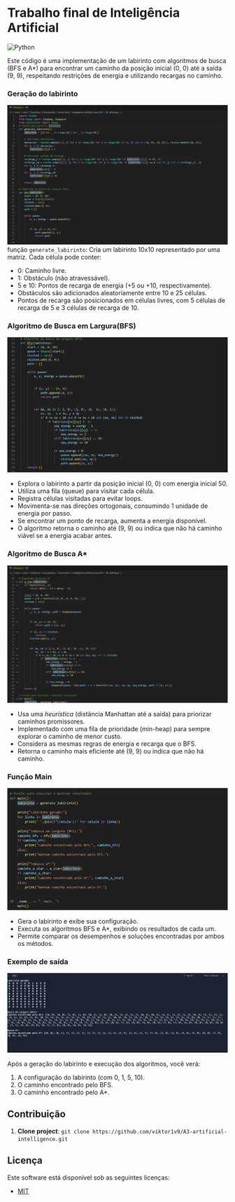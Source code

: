# Trabalho final de Inteligência Artificial
![Python](https://img.shields.io/badge/python-3670A0?style=for-the-badge&logo=python&logoColor=ffdd54)

Este código é uma implementação de um labirinto com algoritmos de busca (BFS e A*) para encontrar um caminho da posição inicial (0, 0) até a saída (9, 9), respeitando restrições de energia e utilizando recargas no caminho.

### Geração do labirinto

<img src = ".github/codigo1.png" alt="geração do labirinto">
função <code>generate_labirinto</code>: Cria um labirinto 10x10 representado por uma matriz. Cada célula pode conter:  

  - 0: Caminho livre.
  - 1: Obstáculo (não atravessável).
  - 5 e 10: Pontos de recarga de energia (+5 ou +10, respectivamente).
- Obstáculos são adicionados aleatoriamente entre 10 e 25 células.
- Pontos de recarga são posicionados em células livres, com 5 células de recarga de 5 e 3 células de recarga de 10.

### Algoritmo de Busca em Largura(BFS)

<img src = ".github/codigo2.png" alt="Algoritmo de busca em largura">

- Explora o labirinto a partir da posição inicial (0, 0) com energia inicial 50.
- Utiliza uma fila (queue) para visitar cada célula.
- Registra células visitadas para evitar loops.
- Movimenta-se nas direções ortogonais, consumindo 1 unidade de energia por passo.
- Se encontrar um ponto de recarga, aumenta a energia disponível.
- O algoritmo retorna o caminho até (9, 9) ou indica que não há caminho viável se a energia acabar antes.

### Algoritmo de Busca A*

<img src = ".github/codigo3.png" alt="Algoritmo de busca A estrela">

- Usa uma *heurística* (distância Manhattan até a saída) para priorizar caminhos promissores.
- Implementado com uma fila de prioridade (min-heap) para sempre explorar o caminho de menor custo.
- Considera as mesmas regras de energia e recarga que o BFS.
- Retorna o caminho mais eficiente até (9, 9) ou indica que não há caminho.

### Função Main

<img src = ".github/codigo4.png" alt="Função principal">

- Gera o labirinto e exibe sua configuração.
- Executa os algoritmos BFS e A*, exibindo os resultados de cada um.
- Permite comparar os desempenhos e soluções encontradas por ambos os métodos.

### Exemplo de saída

<img src = ".github/saida.png" alt="saída">

Após a geração do labirinto e execução dos algoritmos, você verá:  

1. A configuração do labirinto (com 0, 1, 5, 10).
2. O caminho encontrado pelo BFS.
3. O caminho encontrado pelo A*.

## Contribuição

1. **Clone project**: `git clone https://github.com/viktor1v9/A3-artificial-intelligence.git`

## Licença

Este software está disponível sob as seguintes licenças:

- [MIT](LICENSE)